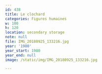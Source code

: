 ```yaml
---
id: 438
title: Le clochard
categories: Figures humaines
w: 100
h: 120
location: secondary storage
note: null
file: IMG_20180925_133216.jpg
year: '1980'
year_start: 1980
year_end: null
image: /static/img/IMG_20180925_133216.jpg

---
```

